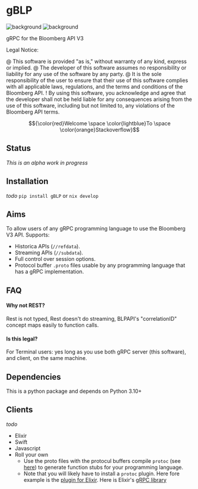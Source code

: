 # gBLP

![background](images/finvids.gif#gh-dark-mode-only)
![background](images/finvids.gif#gh-light-mode-only)

gRPC for the Bloomberg API V3

Legal Notice:

@ This software is provided "as is," without warranty of any kind, express or implied. 
@ The developer of this software assumes no responsibility or liability for any use of the software by any party. 
@ It is the sole responsibility of the user to ensure that their use of this software complies with all applicable laws, regulations, and the terms and conditions of the Bloomberg API. 
! By using this software, you acknowledge and agree that the developer shall not be held liable for any consequences arising from the use of this software, including but not limited to, any violations of the Bloomberg API terms.


$${\color{red}Welcome \space \color{lightblue}To \space \color{orange}Stackoverflow}$$

## Status
_This is an alpha work in progress_

## Installation
_todo_
`pip install gBLP` or
`nix develop`

## Aims 
To allow users of any gRPC programming language to use the Bloomberg V3 API. 
Supports:
* Historica APIs (`//refdata`).
* Streaming APIs (`//subdata`).
* Full control over session options. 
* Protocol buffer `.proto` files usable by any programming language that has a gRPC implementation.

## FAQ
#### Why not REST?
Rest is not typed, Rest doesn't do streaming, BLPAPI's "correlationID" concept maps easily to function calls. 
#### Is this legal?
For Terminal users: yes long as you use both gRPC server (this software), and client, on the same machine. 

## Dependencies
This is a python package and depends on Python 3.10+

## Clients
_todo_
* Elixir
* Swift
* Javascript
* Roll your own
    * Use the proto files with the protocul buffers compile `protoc` (see [here](https://grpc.io/docs/protoc-installation/)) to generate function stubs for your programming language.
    * Note that you will likely have to install a `protoc` plugin. Here fore example is the [plugin for Elixir](https://github.com/brexhq/protobuf-elixir). Here is Elixir's [gRPC library](https://github.com/elixir-grpc/grpc)
 

